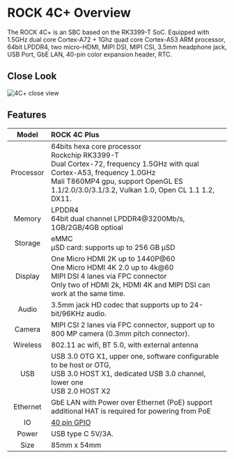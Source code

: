 ﻿---
sidebar_label: 'Overview'
sidebar_position: 3
---

# ROCK 4C+ Overview

The ROCK 4C+ is an SBC based on the RK3399-T SoC. 
Equipped with 1.5GHz dual core Cortex-A72 + 1Ghz quad core Cortex-A53 ARM processor, 64bit LPDDR4, 
two micro-HDMI, MIPI DSI, MIPI CSI, 3.5mm headphone jack, USB Port, GbE LAN, 40-pin color expansion header, RTC.

## Close Look

![4C+ close view](/img/rock4/rock4c+-closelook.webp)  

## Features

|Model|ROCK 4C Plus|
|:-:|:-|
|Processor|64bits hexa core processor<br/>Rockchip RK3399-T<br/>Dual Cortex-72, frequency 1.5GHz with qual Cortex-A53, frequency 1.0GHz<br/>Mali T860MP4 gpu, support OpenGL ES 1.1/2.0/3.0/3.1/3.2, Vulkan 1.0, Open CL 1.1 1.2, DX11.|
|Memory|LPDDR4<br/>64bit dual channel LPDDR4@3200Mb/s, 1GB/2GB/4GB optioal|
|Storage|eMMC<br/>μSD card: supports up to 256 GB μSD |
|Display|One Micro HDMI 2K up to 1440P@60<br/>One Micro HDMI 4K 2.0 up to 4k@60<br/>MIPI DSI 4 lanes via FPC connector<br/>Only two of HDMI 2k, HDMI 4K and MIPI DSI can work at the same time.|
|Audio|	3.5mm jack HD codec that supports up to 24-bit/96KHz audio.|
|Camera|MIPI CSI 2 lanes via FPC connector, support up to 800 MP camera (0.3mm pitch connector).|
|Wireless|	802.11 ac wifi, BT 5.0,	with external antenna|
|USB|USB 3.0 OTG X1, upper one, software configurable to be host or OTG,<br/>USB 3.0 HOST X1, dedicated USB 3.0 channel, lower one<br/>USB 2.0 HOST X2|
|Ethernet|GbE LAN with Power over Ethernet (PoE) support additional HAT is required for powering from PoE|
|IO|[40 pin GPIO](../hardware/rock4c+-gpio)|
|Power|USB type C 5V/3A.|
|Size|85mm x 54mm|
